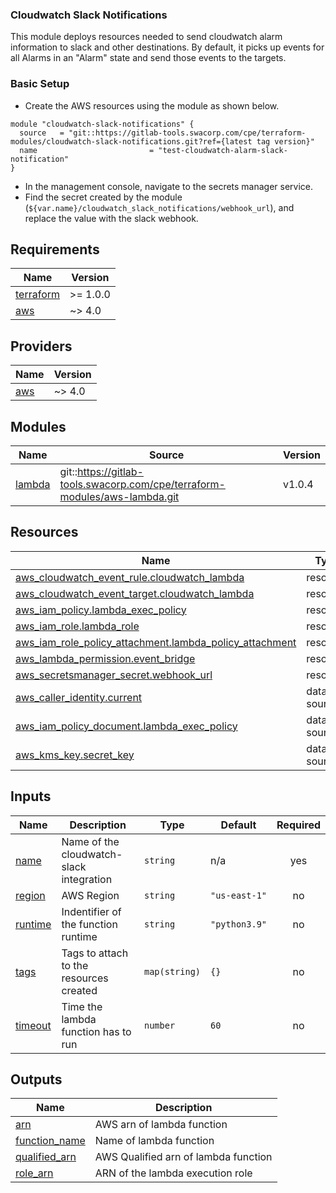 ### Cloudwatch Slack Notifications

This module deploys resources needed to send cloudwatch alarm information to slack and other destinations. By default, it picks up events for all Alarms in an "Alarm" state and send those events to the targets.
### Basic Setup

- Create the AWS resources using the module as shown below.
```hcl
module "cloudwatch-slack-notifications" {
  source   = "git::https://gitlab-tools.swacorp.com/cpe/terraform-modules/cloudwatch-slack-notifications.git?ref={latest tag version}"
  name                         = "test-cloudwatch-alarm-slack-notification"
}
```
- In the management console, navigate to the secrets manager service.
- Find the secret created by the module (```${var.name}/cloudwatch_slack_notifications/webhook_url```), and replace the value with the slack webhook.

<!-- BEGIN_TF_DOCS -->
## Requirements

| Name | Version |
|------|---------|
| <a name="requirement_terraform"></a> [terraform](#requirement\_terraform) | >= 1.0.0 |
| <a name="requirement_aws"></a> [aws](#requirement\_aws) | ~> 4.0 |

## Providers

| Name | Version |
|------|---------|
| <a name="provider_aws"></a> [aws](#provider\_aws) | ~> 4.0 |

## Modules

| Name | Source | Version |
|------|--------|---------|
| <a name="module_lambda"></a> [lambda](#module\_lambda) | git::https://gitlab-tools.swacorp.com/cpe/terraform-modules/aws-lambda.git | v1.0.4 |

## Resources

| Name | Type |
|------|------|
| [aws_cloudwatch_event_rule.cloudwatch_lambda](https://registry.terraform.io/providers/hashicorp/aws/latest/docs/resources/cloudwatch_event_rule) | resource |
| [aws_cloudwatch_event_target.cloudwatch_lambda](https://registry.terraform.io/providers/hashicorp/aws/latest/docs/resources/cloudwatch_event_target) | resource |
| [aws_iam_policy.lambda_exec_policy](https://registry.terraform.io/providers/hashicorp/aws/latest/docs/resources/iam_policy) | resource |
| [aws_iam_role.lambda_role](https://registry.terraform.io/providers/hashicorp/aws/latest/docs/resources/iam_role) | resource |
| [aws_iam_role_policy_attachment.lambda_policy_attachment](https://registry.terraform.io/providers/hashicorp/aws/latest/docs/resources/iam_role_policy_attachment) | resource |
| [aws_lambda_permission.event_bridge](https://registry.terraform.io/providers/hashicorp/aws/latest/docs/resources/lambda_permission) | resource |
| [aws_secretsmanager_secret.webhook_url](https://registry.terraform.io/providers/hashicorp/aws/latest/docs/resources/secretsmanager_secret) | resource |
| [aws_caller_identity.current](https://registry.terraform.io/providers/hashicorp/aws/latest/docs/data-sources/caller_identity) | data source |
| [aws_iam_policy_document.lambda_exec_policy](https://registry.terraform.io/providers/hashicorp/aws/latest/docs/data-sources/iam_policy_document) | data source |
| [aws_kms_key.secret_key](https://registry.terraform.io/providers/hashicorp/aws/latest/docs/data-sources/kms_key) | data source |

## Inputs

| Name | Description | Type | Default | Required |
|------|-------------|------|---------|:--------:|
| <a name="input_name"></a> [name](#input\_name) | Name of the cloudwatch-slack integration | `string` | n/a | yes |
| <a name="input_region"></a> [region](#input\_region) | AWS Region | `string` | `"us-east-1"` | no |
| <a name="input_runtime"></a> [runtime](#input\_runtime) | Indentifier of the function runtime | `string` | `"python3.9"` | no |
| <a name="input_tags"></a> [tags](#input\_tags) | Tags to attach to the resources created | `map(string)` | `{}` | no |
| <a name="input_timeout"></a> [timeout](#input\_timeout) | Time the lambda function has to run | `number` | `60` | no |

## Outputs

| Name | Description |
|------|-------------|
| <a name="output_arn"></a> [arn](#output\_arn) | AWS arn of lambda function |
| <a name="output_function_name"></a> [function\_name](#output\_function\_name) | Name of lambda function |
| <a name="output_qualified_arn"></a> [qualified\_arn](#output\_qualified\_arn) | AWS Qualified arn of lambda function |
| <a name="output_role_arn"></a> [role\_arn](#output\_role\_arn) | ARN of the lambda execution role |
<!-- END_TF_DOCS -->